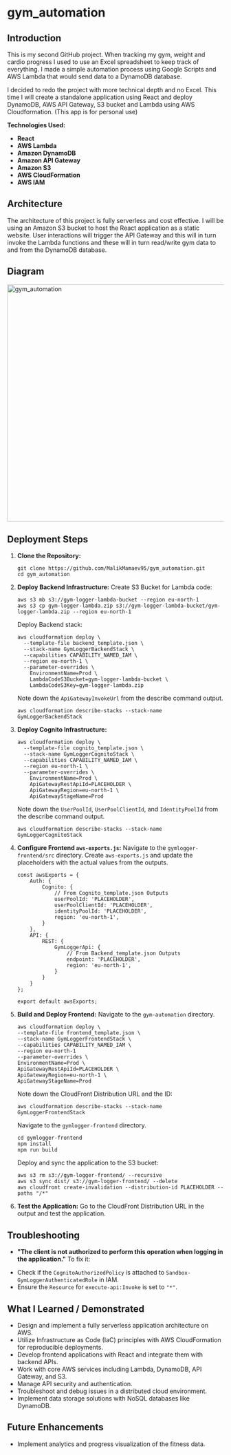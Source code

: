 # gym_automation
## Introduction
This is my second GitHub project. When tracking my gym, weight and cardio progress I used to use an Excel spreadsheet to keep track of everything. I made a simple automation process using Google Scripts and AWS Lambda that would send data to a DynamoDB database. 

I decided to redo the project with more technical depth and no Excel. This time I will create a standalone application using React and deploy DynamoDB, AWS API Gateway, S3 bucket and Lambda using AWS Cloudformation. (This app is for personal use)

**Technologies Used:**
* **React**
* **AWS Lambda**
* **Amazon DynamoDB**
* **Amazon API Gateway**
* **Amazon S3**
* **AWS CloudFormation**
* **AWS IAM**

## Architecture
The architecture of this project is fully serverless and cost effective. I will be using an Amazon S3 bucket to host the React application as a static website. User interactions will trigger the API Gateway and this will in turn invoke the Lambda functions and these will in turn read/write gym data to and from the DynamoDB database. 

## Diagram
<img width="509" height="551" alt="gym_automation" src="https://github.com/user-attachments/assets/8c1f8a1d-9ad5-4945-8158-76e1a72a9633" />

## Deployment Steps

1.  **Clone the Repository:**
    ```
    git clone https://github.com/MalikMamaev95/gym_automation.git
    cd gym_automation
    ```

2.  **Deploy Backend Infrastructure:**
    Create S3 Bucket for Lambda code:
    ```
    aws s3 mb s3://gym-logger-lambda-bucket --region eu-north-1 
    aws s3 cp gym-logger-lambda.zip s3://gym-logger-lambda-bucket/gym-logger-lambda.zip --region eu-north-1
    ```
    Deploy Backend stack:
    ```
    aws cloudformation deploy \
      --template-file backend_template.json \
      --stack-name GymLoggerBackendStack \
      --capabilities CAPABILITY_NAMED_IAM \
      --region eu-north-1 \
      --parameter-overrides \
        EnvironmentName=Prod \
        LambdaCodeS3Bucket=gym-logger-lambda-bucket \
        LambdaCodeS3Key=gym-logger-lambda.zip
    ```
    Note down the `ApiGatewayInvokeUrl` from the describe command output.
    ```
    aws cloudformation describe-stacks --stack-name GymLoggerBackendStack
    ```

3.  **Deploy Cognito Infrastructure:**
    ```
    aws cloudformation deploy \
      --template-file cognito_template.json \
      --stack-name GymLoggerCognitoStack \
      --capabilities CAPABILITY_NAMED_IAM \
      --region eu-north-1 \
      --parameter-overrides \
        EnvironmentName=Prod \
        ApiGatewayRestApiId=PLACEHOLDER \
        ApiGatewayRegion=eu-north-1 \
        ApiGatewayStageName=Prod
    ```
    Note down the `UserPoolId`, `UserPoolClientId`, and `IdentityPoolId` from the describe command output.
    ```
    aws cloudformation describe-stacks --stack-name GymLoggerCognitoStack
    ```

4.  **Configure Frontend `aws-exports.js`:**
    Navigate to the `gymlogger-frontend/src` directory.
    Create `aws-exports.js` and update the placeholders with the actual values from the outputs.
    ```
    const awsExports = {
        Auth: {
            Cognito: {
                // From Cognito_template.json Outputs
                userPoolId: 'PLACEHOLDER',
                userPoolClientId: 'PLACEHOLDER',
                identityPoolId: 'PLACEHOLDER',
                region: 'eu-north-1',
            }
        },
        API: {
            REST: {
                GymLoggerApi: {
                    // From Backend_template.json Outputs
                    endpoint: 'PLACEHOLDER',
                    region: 'eu-north-1',
                }
            }
        }
    };

    export default awsExports;
    ```

5.  **Build and Deploy Frontend:**
    Navigate to the `gym-automation` directory.
    ```
    aws cloudformation deploy \
    --template-file frontend_template.json \
    --stack-name GymLoggerFrontendStack \
    --capabilities CAPABILITY_NAMED_IAM \
    --region eu-north-1
    --parameter-overrides \ 
    EnvironmentName=Prod \
    ApiGatewayRestApiId=PLACEHOLDER \
    ApiGatewayRegion=eu-north-1 \
    ApiGatewayStageName=Prod
    ```
    Note down the CloudFront Distribution URL and the ID:
    ```
    aws cloudformation describe-stacks --stack-name GymLoggerFrontendStack
    ```

    Navigate to the `gymlogger-frontend` directory.
    ```
    cd gymlogger-frontend
    npm install 
    npm run build
    ```
    Deploy and sync the application to the S3 bucket:
    ```
    aws s3 rm s3://gym-logger-frontend/ --recursive
    aws s3 sync dist/ s3://gym-logger-frontend/ --delete
    aws cloudfront create-invalidation --distribution-id PLACEHOLDER --paths "/*"
    ```

6.  **Test the Application:**
    Go to the CloudFront Distribution URL in the output and test the application.

## Troubleshooting

* **"The client is not authorized to perform this operation when logging in the application."**
To fix it:
- Check if the `CognitoAuthorizedPolicy` is attached to `Sandbox-GymLoggerAuthenticatedRole` in IAM.
- Ensure the `Resource` for `execute-api:Invoke` is set to `"*"`.

## What I Learned / Demonstrated
* Design and implement a fully serverless application architecture on AWS.
* Utilize Infrastructure as Code (IaC) principles with AWS CloudFormation for reproducible deployments.
* Develop frontend applications with React and integrate them with backend APIs.
* Work with core AWS services including Lambda, DynamoDB, API Gateway, and S3.
* Manage API security and authentication.
* Troubleshoot and debug issues in a distributed cloud environment.
* Implement data storage solutions with NoSQL databases like DynamoDB.

## Future Enhancements
* Implement analytics and progress visualization of the fitness data.
